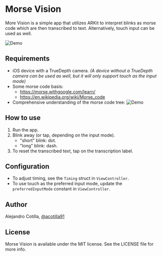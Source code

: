 # Morse Vision
More Vision is a simple app that utilizes ARKit to interpret blinks as morse code which are then transcribed to text. Alternatively, touch input can be used as well.

![Demo](https://github.com/acotilla91/Morse-Vision/blob/master/more_vision_demo.gif)


## Requirements

- iOS device with a TrueDepth camera. *(A device without a TrueDepth camera can be used as well, but it will only support touch as the input mode)*
- Some morse code basis:
	- https://morse.withgoogle.com/learn/
	- https://en.wikipedia.org/wiki/Morse_code
- Comprehensive understanding of the morse code tree:
![Demo](https://upload.wikimedia.org/wikipedia/commons/1/19/Morse-code-tree.svg)


## How to use

1. Run the app.
2. Blink away (or tap, depending on the input mode).
	- "short" blink: dot.
	- "long" blink: dash.
3. To reset the transcribed text, tap on the transcription label.

## Configuration

- To adjust timing, see the `Timing` struct in `ViewController`.
- To use touch as the preferred input mode, update the `preferredInputMode` constant in `ViewController`.

## Author

Alejandro Cotilla, [@acotilla91](https://twitter.com/acotilla91)

## License

Morse Vision is available under the MIT license. See the LICENSE file for more info.
